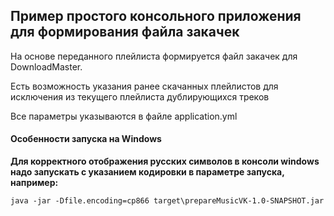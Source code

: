 ## Пример простого консольного приложения для формирования файла закачек

На основе переданного плейлиста формируется файл закачек для DownloadMaster.

Есть возможность указания ранее скачанных плейлистов для исключения из текущего плейлиста дублирующихся треков 

Все параметры указываются в файле application.yml

#### Особенности запуска на Windows

**Для корректного отображения русских символов в консоли windows надо запускать с указанием кодировки в параметре запуска, например:**

```
java -jar -Dfile.encoding=cp866 target\prepareMusicVK-1.0-SNAPSHOT.jar
```
